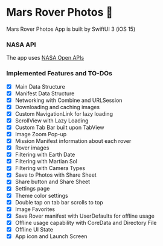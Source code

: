 # Mars Rover Photos 🚀

Mars Rover Photos App is built by SwiftUI 3 (iOS 15)

### NASA API
The app uses [NASA Open APIs](https://api.nasa.gov/index.html#browseAPI)

### Implemented Features and TO-DOs
- [x]  Main Data Structure
- [x]  Manifest Data Structure
- [x]  Networking with Combine and URLSession
- [x]  Downloading and caching images
- [x]  Custom NavigationLink for lazy loading
- [x]  ScrollView with Lazy Loading
- [x]  Custom Tab Bar built upon TabView
- [x]  Image Zoom Pop-up
- [x]  Mission Manifest information about each rover
- [x]  Rover images
- [x]  Filtering with Earth Date
- [x]  Filtering with Martian Sol
- [x]  Filtering with Camera Types
- [x]  Save to Photos with Share Sheet
- [x]  Share button and Share Sheet
- [x]  Settings page
- [x]  Theme color settings
- [x]  Double tap on tab bar scrolls to top
- [x]  Image Favorites
- [x]  Save Rover manifest with UserDefaults for offline usage 
- [x]  Offline usage capability with CoreData and Directory File
- [x]  Offline UI State
- [x]  App icon and Launch Screen
